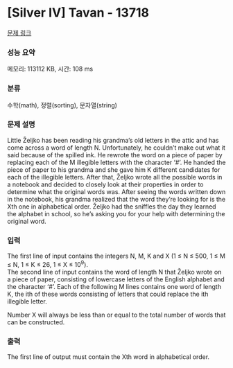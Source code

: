 # [Silver IV] Tavan - 13718 

[문제 링크](https://www.acmicpc.net/problem/13718) 

### 성능 요약

메모리: 113112 KB, 시간: 108 ms

### 분류

수학(math), 정렬(sorting), 문자열(string)

### 문제 설명

<p>Little Željko has been reading his grandma’s old letters in the attic and has come across a word of length N. Unfortunately, he couldn’t make out what it said because of the spilled ink. He rewrote the word on a piece of paper by replacing each of the M illegible letters with the character ‘#’. He handed the piece of paper to his grandma and she gave him K different candidates for each of the illegible letters. After that, Željko wrote all the possible words in a notebook and decided to closely look at their properties in order to determine what the original words was. After seeing the words written down in the notebook, his grandma realized that the word they’re looking for is the Xth one in alphabetical order. Željko had the sniffles the day they learned the alphabet in school, so he’s asking you for your help with determining the original word. </p>

### 입력 

 <p>The first line of input contains the integers N, M, K and X (1 ≤ N ≤ 500, 1 ≤ M ≤ N, 1 ≤ K ≤ 26, 1 ≤ X ≤ 10<sup>9</sup>).<br>
The second line of input contains the word of length N that Željko wrote on a piece of paper, consisting of lowercase letters of the English alphabet and the character ‘#’. Each of the following M lines contains one word of length K, the ith of these words consisting of letters that could replace the ith illegible letter.</p>

<p>Number X will always be less than or equal to the total number of words that can be constructed. </p>

### 출력 

 <p>The first line of output must contain the Xth word in alphabetical order. </p>

